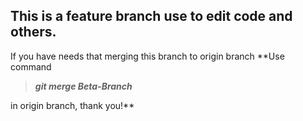 ## This is a feature branch use to edit code and others.
If you have needs that merging this branch to origin branch
**Use command 

>***git merge Beta-Branch***

 in origin branch, thank you!**

